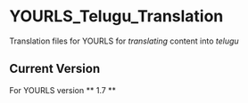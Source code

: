 # YOURLS_Telugu_Translation
Translation files for YOURLS for *translating* content into *telugu*

## Current Version

For YOURLS version ** 1.7 **
